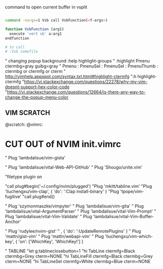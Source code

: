 



command to open current buffer in vsplit
``` bash

command -nargs=1 Vsb call VsbFunction(<f-args>)

function VsbFunction (arg1)
  execute 'vert sb' a:arg1
endfunction

# to call 
# :Vsb somefile
```




" changing popup background :help highlight-groups
" :highlight Pmenu ctermbg=gray guibg=gray
" Pmenu : PmenuSel : PmenuSel : PmenuThumb : ctermbg or ctermfg or cterm
" http://vimhelp.appspot.com/syntax.txt.html#highlight-ctermfg
":h highlight-ctermfg
"https://vi.stackexchange.com/questions/22278/why-my-vim-doesnt-support-hex-color-code
"https://vi.stackexchange.com/questions/12664/is-there-any-way-to-change-the-popup-menu-color






## VIM SCRATCH
@scratch: @vimrc:


# CUT OUT of NVIM init.vimrc


" Plug 'lambdalisue/vim-gista'

" Plug 'lambdalisue/vital-Web-API-GitHub' 
" Plug 'Shougo/unite.vim'


"filetype plugin on

"call plug#begin('~/.config/nvim/plugged')
"Plug 'mkitt/tabline.vim'
"Plug 'liuchengxu/vim-clap', { 'do': ':Clap install-binary' }
"Plug 'tpope/vim-fugitive'
"call plug#end()


" Plug 'szymonmaszke/vimpyter'
" Plug 'lambdalisue/vim-gita'
" Plug 'lambdalisue/vital-ArgumentParser'
" Plug 'lambdalisue/vital-Vim-Prompt'
" Plug 'lambdalisue/vital-Vim-Validate'
" Plug 'lambdalisue/vital-Vim-Buffer-Anchor'


" Plug 'rudylee/nvim-gist' " , { 'do': ':UpdateRemotePlugins' }
" Plug 'mattn/gist-vim'
" Plug 'mattn/webapi-vim'
" Plug 'liuchengxu/vim-which-key', { 'on': ['WhichKey', 'WhichKey!'] }



" TABLINE
"let g:tablineclosebutton=1
"hi TabLine      ctermfg=Black  ctermbg=Grey     cterm=NONE
"hi TabLineFill  ctermfg=Black  ctermbg=Grey     cterm=NONE
"hi TabLineSel   ctermfg=White  ctermbg=Blue     cterm=NONE


